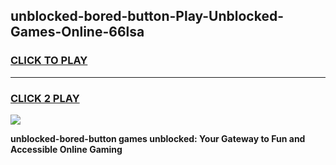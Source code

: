 
## unblocked-bored-button-Play-Unblocked-Games-Online-66lsa
<h3>
<a href="https://premium76.site?title=unblocked-bored-button&ref=25A">CLICK TO PLAY</a></h3>
<hr>

<h3>
<a href="https://premium76.site?title=unblocked-bored-button&ref=25A">CLICK 2 PLAY</a>
  
</h3>

<a href="https://premium76.site?title=unblocked-bored-button&ref=25A"><img src="https://clearcache.store/games.png"></a>


**unblocked-bored-button games unblocked: Your Gateway to Fun and Accessible Online Gaming**
